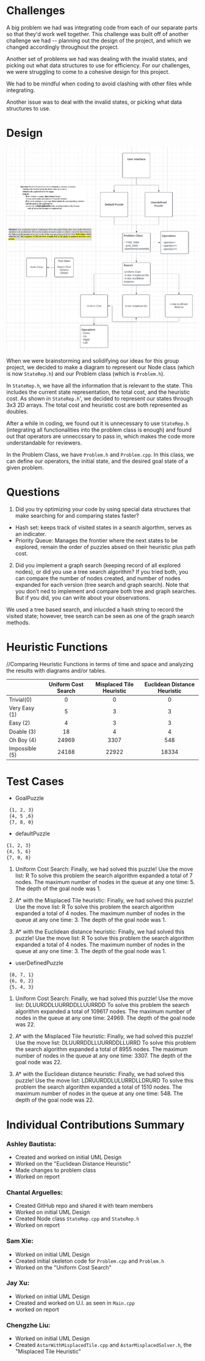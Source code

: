 # Challenges

A big problem we had was integrating code from each of our separate parts so that they'd work well together. This challenge was built off of another challenge we had -- planning out the design of the project, and which we changed accordingly throughout the project. 

Another set of problems we had was dealing with the invalid states, and picking out what data structures to use for efficiency. 
For our challenges, we were struggling to come to a cohesive design for this project. 

We had to be mindful when coding to avoid clashing with other files while integrating. 

Another issue was to deal with the invalid states, or picking what data structures to use. 


# Design

![project1_design](assets/lucidchart.png) 

When we were brainstorming and solidifying our ideas for this group project, we decided to make a diagram to represent our Node class (which is now `StateRep.h`) and our Problem class (which is `Problem.h`). 

In `StateRep.h`, we have all the information that is relevant to the state. This includes the current state representation, the total cost, and the heuristic cost. As shown in `StateRep.h`', we decided to represent our states through 3x3 2D arrays. The total cost and heuristic cost are both represented as doubles. 

After a while in coding, we found out it is unnecessary to use `StateRep.h` (integrating all functionalities into the problem class is enough) and found out that operators are unneccssary to pass in, which makes the code more understandable for reviewers.

In the Problem Class, we have `Problem.h` and `Problem.cpp`. In this class, we can define our operators, the initial state, and the desired goal state of a given problem. 

# Questions

1. Did you try optimizing your code by using special data structures that make searching for and comparing states faster?

 - Hash set: keeps track of visited states in a search algorthm, serves as an indicater.
 - Priority Queue: Manages the frontier where the next states to be explored, remain the order of puzzles absed on their heuristic plus path cost.

2. Did you implement a graph search (keeping record of all explored nodes), or did you use a tree search algorithm? If you tried both, you can compare the number of nodes created, and number of nodes expanded for each version (tree search and graph search). Note that you don’t ned to implement and compare both tree and graph searches. But if you did, you can write about your observations.

We used a tree based search, and inlucded a hash string to record the visited state; however, tree search can be seen as one of the graph search methods.

# Heuristic Functions

//Comparing Heuristic Functions in terms of time and space and analyzing the results with
diagrams and/or tables. 

|               | Uniform Cost Search |Misplaced Tile Heuristic| Euclidean Distance Heuristic |
| ------------- |:-------------------:|:----------------------:|:----------------------------:|
| Trivial(0)    |                    0|                       0|                             0|
| Very Easy (1) |                    5|                       3|                             3|
| Easy (2)      |                    4|                       3|                             3|
| Doable (3)    |                   18|                       4|                             4|
| Oh Boy (4)    |                24969|                    3307|                           548|
| Impossible (5)|                24188|                   22922|                         18334|

# Test Cases

 - GoalPuzzle

```
 {1, 2, 3}
 {4, 5 ,6}
 {7, 8, 0}
 ```

 - defaultPuzzle

 ```
 {1, 2, 3}
 {4, 5, 6}
 {7, 0, 8}
 ```

 1. Uniform Cost Search:
    Finally, we had solved this puzzle!
    Use the move list: R
    To solve this problem the search algorithm expanded a total of 7 nodes.
    The maximum number of nodes in the queue at any one time: 5.
    The depth of the goal node was  1.

 2. A* with the Misplaced Tile heuristic:
    Finally, we had solved this puzzle!
    Use the move list: R
    To solve this problem the search algorithm expanded a total of 4 nodes.
    The maximum number of nodes in the queue at any one time: 3.
    The depth of the goal node was  1.
   
 3. A* with the Euclidean distance heuristic:
    Finally, we had solved this puzzle!
    Use the move list: R
    To solve this problem the search algorithm expanded a total of 4 nodes.
    The maximum number of nodes in the queue at any one time: 3.
    The depth of the goal node was  1.

 - userDefinedPuzzle

```
 {8, 7, 1}
 {6, 0, 2}
 {5, 4, 3}
 ```

 1. Uniform Cost Search:
    Finally, we had solved this puzzle!
    Use the move list: DLUURDDLUURRDDLLUURRDD
    To solve this problem the search algorithm expanded a total of 109617 nodes.
    The maximum number of nodes in the queue at any one time: 24969.
    The depth of the goal node was  22.

 2. A* with the Misplaced Tile heuristic:
    Finally, we had solved this puzzle!
    Use the move list: DLUURRDDLLUURRDDLLURRD
    To solve this problem the search algorithm expanded a total of 8955 nodes.
    The maximum number of nodes in the queue at any one time: 3307.
    The depth of the goal node was  22.

 3. A* with the Euclidean distance heuristic:
    Finally, we had solved this puzzle!
    Use the move list: LDRUURDDLULURRDLLDRURD
    To solve this problem the search algorithm expanded a total of 1510 nodes.
    The maximum number of nodes in the queue at any one time: 548.
    The depth of the goal node was  22.

# Individual Contributions Summary

### Ashley Bautista:
- Created and worked on initial UML Design
- Worked on the "Euclidean Distance Heuristic"
- Made changes to problem class
- Worked on report

### Chantal Arguelles: 
- Created GitHub repo and shared it with team members
- Worked on initial UML Design
- Created Node class `StateRep.cpp` and `StateRep.h`
- Worked on report

### Sam Xie: 
- Worked on initial UML Design
- Created initial skeleton code for `Problem.cpp` and `Problem.h`
- Worked on the "Uniform Cost Search"

### Jay Xu: 
- Worked on initial UML Design
- Created and worked on U.I. as seen in `Main.cpp`
- worked on report

### Chengzhe Liu: 
- Worked on initial UML Design 
- Created `AstarWithMisplacedTile.cpp` and `AstarMisplacedSolver.h`, the "Misplaced Tile Heuristic"